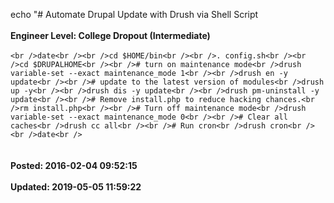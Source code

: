 echo "# Automate Drupal Update with Drush via Shell Script<br /><br />**Engineer Level: College Dropout (Intermediate)**<br /><br />```<br />date<br /><br />cd $HOME/bin<br /><br />. config.sh<br /><br />cd $DRUPALHOME<br /><br /># turn on maintenance mode<br />drush variable-set --exact maintenance_mode 1<br /><br />drush en -y update<br /><br /># update to the latest version of modules<br />drush up -y<br /><br />drush dis -y update<br /><br />drush pm-uninstall -y update<br /><br /># Remove install.php to reduce hacking chances.<br />rm install.php<br /><br /># Turn off maintenance mode<br />drush variable-set --exact maintenance_mode 0<br /><br /># Clear all caches<br />drush cc all<br /><br /># Run cron<br />drush cron<br /><br />date<br />```<br /><br /><br />**Posted: 2016-02-04 09:52:15**<br /><br />**Updated: 2019-05-05 11:59:22**<br /><br />
